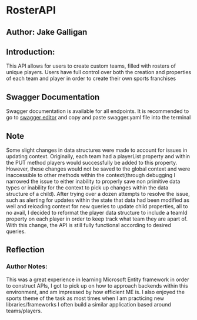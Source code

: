# RosterAPI
## Author: Jake Galligan
## Introduction:
This API allows for users to create custom teams, filled with rosters of unique players. Users have full control over both the creation and properties of each team and player in order to create their own sports franchises

## Swagger Documentation
Swagger documentation is available for all endpoints. It is recommended to go to [swagger editor](https://.editor.swagger.io) and copy and paste swagger.yaml file into the terminal

## Note
Some slight changes in data structures were made to account for issues in updating context. Originally, each team had a playerList property and within the PUT method players would successfully be added to this property. However, these changes would not be saved to the global context and were inaccessible to other methods within the context(through debugging I narrowed the issue to either inability to properly save non primitive data types or inability for the context to pick up changes within the data structure of a child). After trying over a dozen attempts to resolve the issue, such as alerting for updates within the state that data had been modified as well and reloading context for new queries to update child properties, all to no avail, I decided to reformat the player data structure to include a teamId property on each player in order to keep track what team they are apart of. With this change, the API is still fully functional according to desired queries.

## Reflection
### Author Notes:
This was a great experience in learning Microsoft Entity framework in order to construct APIs, I got to pick up on how to approach backends within this environment, and am impressed by how efficient ME is. I  also enjoyed the sports theme of the task as most times when I am practicing new libraries/frameworks I often build a similar application based around teams/players.

